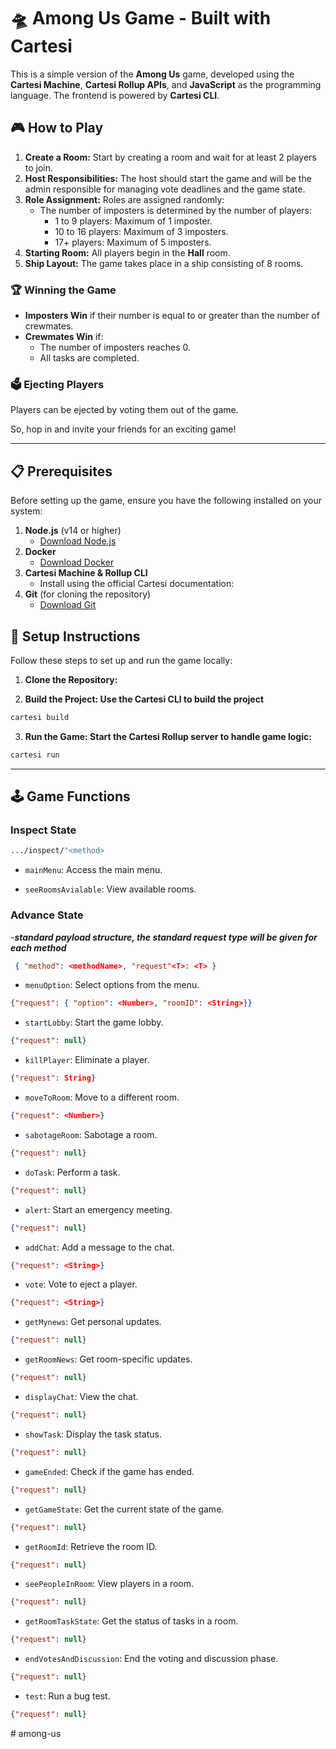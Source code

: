 # 🛸 Among Us Game - Built with Cartesi

This is a simple version of the **Among Us** game, developed using the **Cartesi Machine**, **Cartesi Rollup APIs**, and **JavaScript** as the programming language. The frontend is powered by **Cartesi CLI**.

## 🎮 How to Play

1. **Create a Room:** Start by creating a room and wait for at least 2 players to join.
2. **Host Responsibilities:** The host should start the game and will be the admin responsible for managing vote deadlines and the game state.
3. **Role Assignment:** Roles are assigned randomly:
   - The number of imposters is determined by the number of players:
     - 1 to 9 players: Maximum of 1 imposter.
     - 10 to 16 players: Maximum of 3 imposters.
     - 17+ players: Maximum of 5 imposters.
4. **Starting Room:** All players begin in the **Hall** room.
5. **Ship Layout:** The game takes place in a ship consisting of 8 rooms.

### 🏆 Winning the Game

- **Imposters Win** if their number is equal to or greater than the number of crewmates.
- **Crewmates Win** if:
  - The number of imposters reaches 0.
  - All tasks are completed.

### 🗳️ Ejecting Players

Players can be ejected by voting them out of the game.

So, hop in and invite your friends for an exciting game!

---


## 📋 Prerequisites

Before setting up the game, ensure you have the following installed on your system:

1. **Node.js** (v14 or higher)
   - [Download Node.js](https://nodejs.org/)
2. **Docker**
   - [Download Docker](https://www.docker.com/products/docker-desktop)
3. **Cartesi Machine & Rollup CLI**
   - Install using the official Cartesi documentation: 
4. **Git** (for cloning the repository)
   - [Download Git](https://git-scm.com/downloads)


## 🔧 Setup Instructions

Follow these steps to set up and run the game locally:

1. **Clone the Repository:**

2. **Build the Project: Use the Cartesi CLI to build the project**

```bash
cartesi build
```

3. **Run the Game: Start the Cartesi Rollup server to handle game logic:**


```bash
cartesi run
```


-------------------


## 🕹️ Game Functions

### **Inspect State**
```bash
.../inspect/"<method>
```

- `mainMenu`: Access the main menu.

- `seeRoomsAvialable`: View available rooms.

### **Advance State**
-***standard payload structure, the standard request type will be given for each method***
 ```json
  { "method": <methodName>, "request"<T>: <T> }
  ```

- `menuOption`: Select options from the menu.
```json
{"request": { "option": <Number>, "roomID": <String>}}
```

- `startLobby`: Start the game lobby.
```json
{"request": null}

```

- `killPlayer`: Eliminate a player.
```json
{"request": String}

```


- `moveToRoom`: Move to a different room.
```json
{"request": <Number>}

```


- `sabotageRoom`: Sabotage a room.
```json
{"request": null}

```

- `doTask`: Perform a task.
```json
{"request": null}

```

- `alert`: Start an emergency meeting.
```json
{"request": null}

```

- `addChat`: Add a message to the chat.
```json
{"request": <String>}

```

- `vote`: Vote to eject a player.
```json
{"request": <String>}

```

- `getMynews`: Get personal updates.
```json
{"request": null}

```

- `getRoomNews`: Get room-specific updates.
```json
{"request": null}

```

- `displayChat`: View the chat.
```json
{"request": null}

```

- `showTask`: Display the task status.
```json
{"request": null}

```

- `gameEnded`: Check if the game has ended.
```json
{"request": null}

```

- `getGameState`: Get the current state of the game.
```json
{"request": null}

```

- `getRoomId`: Retrieve the room ID.
```json
{"request": null}

```

- `seePeopleInRoom`: View players in a room.
```json
{"request": null}

```

- `getRoomTaskState`: Get the status of tasks in a room.
```json
{"request": null}

```

- `endVotesAndDiscussion`: End the voting and discussion phase.
```json
{"request": null}

```

- `test`: Run a bug test.
```json
{"request": null}

```
#   a m o n g - u s  
 
